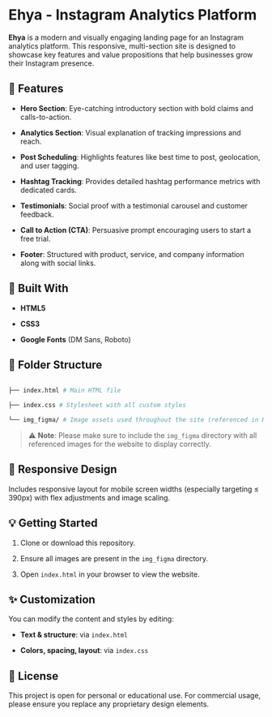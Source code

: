 
# Ehya - Instagram Analytics Platform

  

**Ehya** is a modern and visually engaging landing page for an Instagram analytics platform. This responsive, multi-section site is designed to showcase key features and value propositions that help businesses grow their Instagram presence.

  

## 🚀 Features

  

-  **Hero Section**: Eye-catching introductory section with bold claims and calls-to-action.

-  **Analytics Section**: Visual explanation of tracking impressions and reach.

-  **Post Scheduling**: Highlights features like best time to post, geolocation, and user tagging.

-  **Hashtag Tracking**: Provides detailed hashtag performance metrics with dedicated cards.

-  **Testimonials**: Social proof with a testimonial carousel and customer feedback.

-  **Call to Action (CTA)**: Persuasive prompt encouraging users to start a free trial.

-  **Footer**: Structured with product, service, and company information along with social links.

  

## 🧱 Built With

  

-  **HTML5**

-  **CSS3**

-  **Google Fonts** (DM Sans, Roboto)

  

## 📁 Folder Structure

```bash

├── index.html # Main HTML file

├── index.css # Stylesheet with all custom styles

└── img_figma/ # Image assets used throughout the site (referenced in HTML)
```

> ⚠️ **Note**: Please make sure to include the `img_figma` directory with all referenced images for the website to display correctly.

  

## 📱 Responsive Design

  

Includes responsive layout for mobile screen widths (especially targeting ≤ 390px) with flex adjustments and image scaling.

  

## 💡 Getting Started

  

1. Clone or download this repository.

2. Ensure all images are present in the `img_figma` directory.

3. Open `index.html` in your browser to view the website.

  

## ✨ Customization

  

You can modify the content and styles by editing:

  

-  **Text & structure**: via `index.html`

-  **Colors, spacing, layout**: via `index.css`

  

## 📜 License

  

This project is open for personal or educational use. For commercial usage, please ensure you replace any proprietary design elements.
